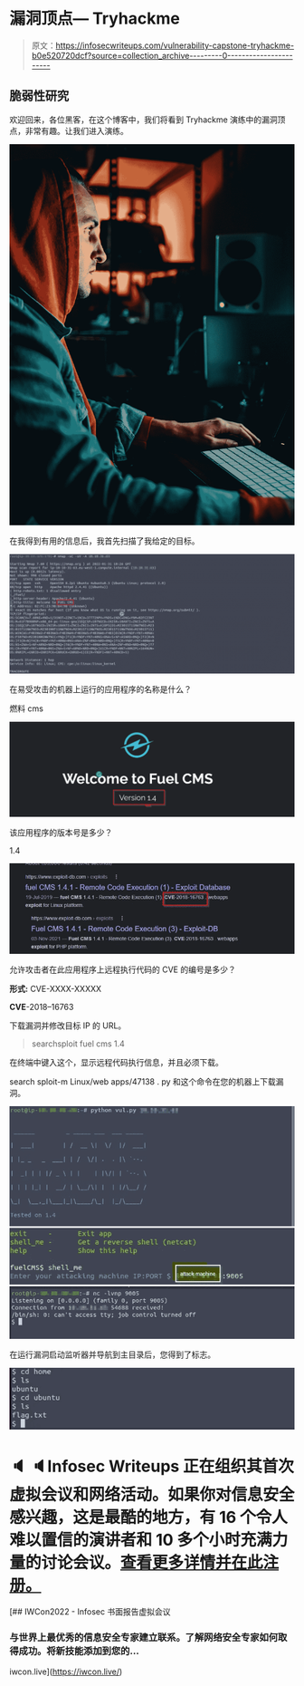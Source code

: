# 漏洞顶点— Tryhackme

> 原文：<https://infosecwriteups.com/vulnerability-capstone-tryhackme-b0e520720dcf?source=collection_archive---------0----------------------->

## 脆弱性研究

欢迎回来，各位黑客，在这个博客中，我们将看到 Tryhackme 演练中的漏洞顶点，非常有趣。让我们进入演练。

![](img/12681e02e0af127fd8e50e9588e57adc.png)

在我得到有用的信息后，我首先扫描了我给定的目标。

![](img/b7a5ead6a5429cabb517f71b25a1948b.png)

在易受攻击的机器上运行的应用程序的名称是什么？

燃料 cms

![](img/84321a2100f19dc46529b2fbed456524.png)

该应用程序的版本号是多少？

1.4

![](img/63456e5569577f6f913f03a0578a128f.png)

允许攻击者在此应用程序上远程执行代码的 CVE 的编号是多少？

**形式:** CVE-XXXX-XXXXX

**CVE**-2018–16763

下载漏洞并修改目标 IP 的 URL。

> searchsploit fuel cms 1.4

在终端中键入这个，显示远程代码执行信息，并且必须下载。

search sploit-m Linux/web apps/47138 . py 和这个命令在您的机器上下载漏洞。

![](img/53c9b989c400d45e4dc7092965f5600b.png)![](img/42b54f14d78bcf538ca3cb7998378d74.png)![](img/f9295a383775fde2bd5efb7b1241f2cd.png)

在运行漏洞启动监听器并导航到主目录后，您得到了标志。

![](img/3193b3163b8383ded69fe2b0a749f2de.png)

# 🔈 🔈Infosec Writeups 正在组织其首次虚拟会议和网络活动。如果你对信息安全感兴趣，这是最酷的地方，有 16 个令人难以置信的演讲者和 10 多个小时充满力量的讨论会议。[查看更多详情并在此注册。](https://iwcon.live/)

[](https://iwcon.live/) [## IWCon2022 - Infosec 书面报告虚拟会议

### 与世界上最优秀的信息安全专家建立联系。了解网络安全专家如何取得成功。将新技能添加到您的…

iwcon.live](https://iwcon.live/)
